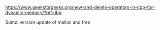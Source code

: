 https://www.geeksforgeeks.org/new-and-delete-operators-in-cpp-for-dynamic-memory/?ref=lbp

Sumz: version update of malloc and free
